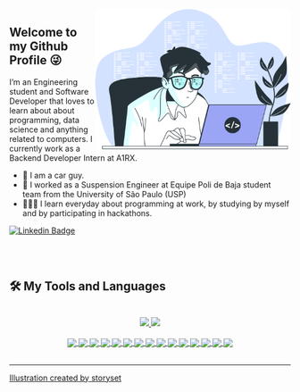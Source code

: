  <img align="right" src="https://github.com/TKHToni/TKHToni/blob/main/images/3301603.png" width="350"/>

## Welcome to my Github Profile 😜


I’m an Engineering student and Software Developer that loves to learn about about programming, data science and anything related to computers. I currently work as a Backend Developer Intern at A1RX. 

- 🚗 I am a car guy.
- 🔧 I worked as a Suspension Engineer at Equipe Poli de Baja student team from the University of São Paulo (USP) 
- 👨🏻‍💻 I learn everyday about programming at work, by studying by myself and by participating in hackathons.

[![Linkedin Badge](https://img.shields.io/badge/-Taiki%20Hashizume-3333cc?style=flat-square&logo=Linkedin&logoColor=white&link=https://www.linkedin.com/in/taiki-hashizume/)](https://www.linkedin.com/in/taiki-hashizume/)

<br />

<br />

## 🛠 My Tools and Languages

<br />

<div align="center">
  <a href="https://github.com/TKHToni">
  <img height="180em" src="https://github-readme-stats.vercel.app/api?username=TKHToni&show_icons=true&theme=gotham&include_all_commits=true&count_private=true"/>
  <img height="180em" src="https://github-readme-stats.vercel.app/api/top-langs/?username=TKHToni&layout=compact&langs_count=7&theme=gotham "/>
</div>
<div align="center">

  <br />

  <img align="center" style="maring-top:10px" style="padding-top:10px" src="https://img.shields.io/badge/Python-14354C?style=for-the-badge&logo=python&logoColor=white">
  <img align="center" style="maring-top:10px" src="https://img.shields.io/badge/JavaScript-F7DF1E?style=for-the-badge&logo=javascript&logoColor=black">
  <img align="center" style="maring-top:10px" src="https://img.shields.io/badge/TypeScript-007ACC?style=for-the-badge&logo=typescript&logoColor=white">
  <img align="center" style="maring-top:10px" src="https://img.shields.io/badge/Node.js-43853D?style=for-the-badge&logo=node.js&logoColor=white">
  <img align="center" style="maring-top:10px" src="https://img.shields.io/badge/Express.js-000000?style=for-the-badge&logo=express&logoColor=white">
  <img align="center" style="maring-top:10px" src="https://img.shields.io/badge/HTML5-E34F26?style=for-the-badge&logo=html5&logoColor=white">
  <img align="center" style="maring-top:10px" src="https://img.shields.io/badge/CSS3-1572B6?style=for-the-badge&logo=css3&logoColor=white">
  <img align="center" style="maring-top:10px" src="https://img.shields.io/badge/MongoDB-4EA94B?style=for-the-badge&logo=mongodb&logoColor=white">
  <img align="center" style="maring-top:10px" src="https://img.shields.io/badge/Visual_Studio_Code-0078D4?style=for-the-badge&logo=visual%20studio%20code&logoColor=white">
  <img align="center" style="maring-top:10px" src="https://img.shields.io/badge/GIT-E44C30?style=for-the-badge&logo=git&logoColor=white">
  <img align="center" style="maring-top:10px" src="https://img.shields.io/badge/Bootstrap-563D7C?style=for-the-badge&logo=bootstrap&logoColor=white">
  <img align="center" style="maring-top:10px" src="https://img.shields.io/badge/Matplotlib-11557c?style=for-the-badge&logo=Matplotlib&logoColor=white">
  <img align="center" style="maring-top:10px" src="https://img.shields.io/badge/Seaborn-11557c?style=for-the-badge&logo=Matplotlib&logoColor=white">
  <img align="center" style="maring-top:10px" src="https://img.shields.io/badge/Pandas-150458?style=for-the-badge&logo=pandas&logoColor=white">
  <img align="center" style="maring-top:10px" src="https://img.shields.io/badge/Numpy-013243?style=for-the-badge&logo=numpy&logoColor=white">
</div> 

<br />

***

<a href='https://www.freepik.com/vectors/programming-language'>Illustration created by storyset</a>

